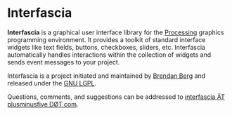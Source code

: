 Interfascia
===========

__Interfascia__ is a graphical user interface library for the [Processing](http://processing.org/) graphics programming environment. It provides a toolkit of standard interface widgets like text fields, buttons, checkboxes, sliders, etc. Interfascia automatically handles interactions within the collection of widgets and sends event messages to your project.

Interfascia is a project initiated and maintained by [Brendan Berg](http://plusminusfive.com/) and released under the [GNU LGPL](http://www.gnu.org/licenses/lgpl.html).

Questions, comments, and suggestions can be addressed to [interfascia &Auml;T plusminusfive D&Oslash;T com](mailto:interfascia%20%C3%84T%20plusminusfive%20D%C3%98Tcom).
